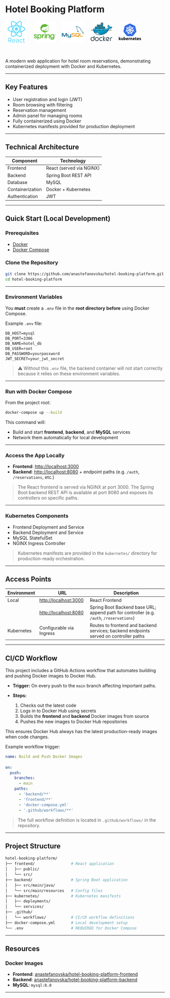 # Hotel Booking Platform

<p align="start">
  <img src="https://raw.githubusercontent.com/devicons/devicon/master/icons/react/react-original-wordmark.svg" height="70" />&nbsp;&nbsp;&nbsp;&nbsp;
  <img src="https://raw.githubusercontent.com/devicons/devicon/master/icons/spring/spring-original-wordmark.svg" height="70" />&nbsp;&nbsp;&nbsp;&nbsp;
  <img src="https://raw.githubusercontent.com/devicons/devicon/master/icons/mysql/mysql-original-wordmark.svg" height="70" />&nbsp;&nbsp;&nbsp;&nbsp;
  <img src="https://raw.githubusercontent.com/devicons/devicon/master/icons/docker/docker-original-wordmark.svg" height="70" />&nbsp;&nbsp;&nbsp;&nbsp;
  <img src="https://raw.githubusercontent.com/devicons/devicon/master/icons/kubernetes/kubernetes-original-wordmark.svg" height="70" />
</p>

<br>

A modern web application for hotel room reservations, demonstrating containerized deployment with Docker and Kubernetes.

---

## Key Features

- User registration and login (JWT)
- Room browsing with filtering
- Reservation management
- Admin panel for managing rooms
- Fully containerized using Docker
- Kubernetes manifests provided for production deployment

---

## Technical Architecture

| Component        | Technology               |
|-------------------|-------------------------|
| Frontend          | React (served via NGINX) |
| Backend           | Spring Boot REST API    |
| Database          | MySQL                   |
| Containerization  | Docker + Kubernetes     |
| Authentication    | JWT                     |

---

## Quick Start (Local Development)

### Prerequisites

- [Docker](https://docs.docker.com/get-docker/)
- [Docker Compose](https://docs.docker.com/compose/)

### Clone the Repository

```bash
git clone https://github.com/anastefanovska/hotel-booking-platform.git
cd hotel-booking-platform
````

---

### Environment Variables

You **must** create a `.env` file in the **root directory** **before** using Docker Compose.

Example `.env` file:

```env
DB_HOST=mysql
DB_PORT=3306
DB_NAME=hotel_db
DB_USER=root
DB_PASSWORD=yourpassword
JWT_SECRET=your_jwt_secret
```

> ⚠️ Without this `.env` file, the backend container will not start correctly because it relies on these environment variables.

---

### Run with Docker Compose

From the project root:

```bash
docker-compose up --build
```

This command will:

* Build and start **frontend**, **backend**, and **MySQL** services
* Network them automatically for local development

---

### Access the App Locally

* **Frontend**: [http://localhost:3000](http://localhost:3000)
* **Backend**: [http://localhost:8080](http://localhost:8080) + endpoint paths (e.g. `/auth`, `/reservations`, etc.)

> The React frontend is served via NGINX at port 3000.
> The Spring Boot backend REST API is available at port 8080 and exposes its controllers on specific paths.

---

### Kubernetes Components

* Frontend Deployment and Service
* Backend Deployment and Service
* MySQL StatefulSet
* NGINX Ingress Controller

> Kubernetes manifests are provided in the `kubernetes/` directory for production-ready orchestration.

---

## Access Points

| Environment | URL                                            | Description                                                                              |
| ----------- | ---------------------------------------------- | ---------------------------------------------------------------------------------------- |
| Local       | [http://localhost:3000](http://localhost:3000) | React Frontend                                                                           |
|             | [http://localhost:8080](http://localhost:8080) | Spring Boot Backend base URL; append path for controller (e.g. `/auth`, `/reservations`) |
| Kubernetes  | Configurable via Ingress                       | Routes to frontend and backend services; backend endpoints served on controller paths    |

---

## CI/CD Workflow

This project includes a GitHub Actions workflow that automates building and pushing Docker images to Docker Hub.

* **Trigger:** On every push to the `main` branch affecting important paths.
* **Steps:**

  1. Checks out the latest code
  2. Logs in to Docker Hub using secrets
  3. Builds the **frontend** and **backend** Docker images from source
  4. Pushes the new images to Docker Hub repositories

This ensures Docker Hub always has the latest production-ready images when code changes.

Example workflow trigger:

```yaml
name: Build and Push Docker Images

on:
  push:
    branches:
      - main
    paths:
      - 'backend/**'
      - 'frontend/**'
      - 'docker-compose.yml'
      - '.github/workflows/**'
```

> The full workflow definition is located in `.github/workflows/` in the repository.

---

## Project Structure

```bash
hotel-booking-platform/
├── frontend/                # React application
│   ├── public/        
│   └── src/ 
├── backend/                 # Spring Boot application
│   ├── src/main/java/ 
│   └── src/main/resources   # Config files
├── kubernetes/              # Kubernetes manifests
│   ├── deployments/ 
│   └── services/ 
├── .github/
│   └── workflows/           # CI/CD workflow definitions
├── docker-compose.yml       # Local development setup
└── .env                     # REQUIRED for Docker Compose
```

---

## Resources

### Docker Images

* **Frontend**: [anastefanovska/hotel-booking-platform-frontend](https://hub.docker.com/repository/docker/anastefanovska/hotel-booking-platform-frontend/general)
* **Backend**: [anastefanovska/hotel-booking-platform-backend](https://hub.docker.com/repository/docker/anastefanovska/hotel-booking-platform-backend/general)
* **MySQL**: `mysql:8.0`

---
